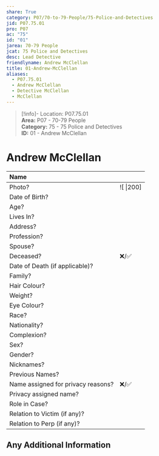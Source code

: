```yaml
---  
share: True  
category: P07/70-to-79-People/75-Police-and-Detectives  
jid: P07.75.01  
pro: P07  
ac: "75"  
id: "01"  
jarea: 70-79 People  
jcat: 75 Police and Detectives  
desc: Lead Detective  
friendlyname: Andrew McClellan  
title: 01-Andrew-McClellan  
aliases:  
  - P07.75.01  
  - Andrew McClellan  
  - Detective McClellan  
  - McClellan  
---  
```

>[!info]- Location: P07.75.01  
>**Area:** P07 - 70-79 People  
>**Category:** 75 - 75 Police and Detectives  
>**ID:** 01 - Andrew McClellan  
  
# Andrew McClellan  
  
| Name                               |            |  
|:---------------------------------- |:---------- |  
| Photo?                             | ![  \|200] |  
| Date of Birth?                     |            |  
| Age?                               |            |  
| Lives In?                          |            |  
| Address?                           |            |  
| Profession?                        |            |  
| Spouse?                            |            |  
| Deceased?                          | ❌/✅      |  
| Date of Death (if applicable)?     |            |  
| Family?                            |            |  
| Hair Colour?                       |            |  
| Weight?                            |            |  
| Eye Colour?                        |            |  
| Race?                              |            |  
| Nationality?                       |            |  
| Complexion?                        |            |  
| Sex?                               |            |  
| Gender?                                   |            |  
| Nicknames?                         |            |  
| Previous Names?                    |            |  
| Name assigned for privacy reasons? | ❌/✅      |  
| Privacy assigned name?             |            |  
| Role in Case?                      |            |  
| Relation to Victim (if any)?       |            |  
| Relation to Perp (if any)?         |            |  
  
## Any Additional Information